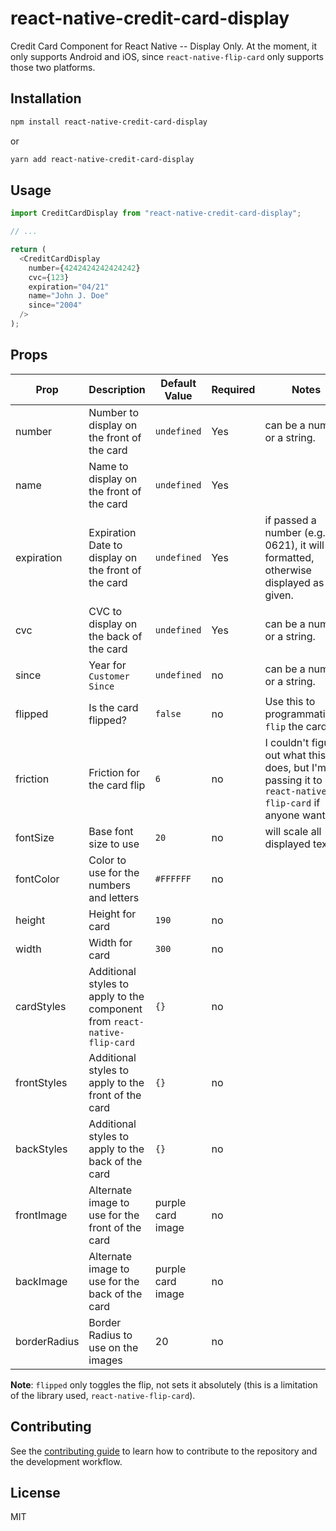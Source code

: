 # react-native-credit-card-display

Credit Card Component for React Native -- Display Only. At the moment, it only supports Android and iOS, since `react-native-flip-card` only supports those two platforms.

## Installation

```sh
npm install react-native-credit-card-display
```

or

```sh
yarn add react-native-credit-card-display
```

## Usage

```js
import CreditCardDisplay from "react-native-credit-card-display";

// ...

return (
  <CreditCardDisplay
    number={4242424242424242}
    cvc={123}
    expiration="04/21"
    name="John J. Doe"
    since="2004"
  />
);
```

## Props

| Prop         | Description                                                               | Default Value     | Required | Notes                                                                                                         |
| ------------ | ------------------------------------------------------------------------- | ----------------- | -------- | ------------------------------------------------------------------------------------------------------------- |
| number       | Number to display on the front of the card                                | `undefined`       | Yes      | can be a number or a string.                                                                                  |
| name         | Name to display on the front of the card                                  | `undefined`       | Yes      |                                                                                                               |
| expiration   | Expiration Date to display on the front of the card                       | `undefined`       | Yes      | if passed a number (e.g. 0621), it will be formatted, otherwise displayed as given.                           |
| cvc          | CVC to display on the back of the card                                    | `undefined`       | Yes      | can be a number or a string.                                                                                  |
| since        | Year for `Customer Since`                                                 | `undefined`       | no       | can be a number or a string.                                                                                  |
| flipped      | Is the card flipped?                                                      | `false`           | no       | Use this to programmatically `flip` the card.                                                                 |
| friction     | Friction for the card flip                                                | `6`               | no       | I couldn't figure out what this does, but I'm just passing it to `react-native-flip-card` if anyone wants it. |
| fontSize     | Base font size to use                                                     | `20`              | no       | will scale all displayed text                                                                                 |
| fontColor    | Color to use for the numbers and letters                                  | `#FFFFFF`         | no       |                                                                                                               |
| height       | Height for card                                                           | `190`             | no       |                                                                                                               |
| width        | Width for card                                                            | `300`             | no       |                                                                                                               |
| cardStyles   | Additional styles to apply to the component from `react-native-flip-card` | `{}`              | no       |                                                                                                               |
| frontStyles  | Additional styles to apply to the front of the card                       | `{}`              | no       |                                                                                                               |
| backStyles   | Additional styles to apply to the back of the card                        | `{}`              | no       |                                                                                                               |
| frontImage   | Alternate image to use for the front of the card                          | purple card image | no       |                                                                                                               |
| backImage    | Alternate image to use for the back of the card                           | purple card image | no       |                                                                                                               |
| borderRadius | Border Radius to use on the images                                        | 20                | no       |                                                                                                               |

**Note**: `flipped` only toggles the flip, not sets it absolutely (this is a limitation of the library used, `react-native-flip-card`).

## Contributing

See the [contributing guide](CONTRIBUTING.md) to learn how to contribute to the repository and the development workflow.

## License

MIT
